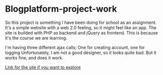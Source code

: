 # Blogplatform-project-work
So this project is something I have been doing for school as an assignment. It's a simple website with a web 2.0 feeling, so it might feel like an app.
The site is builded with PHP as backend and jQuery as frontend. This is because it's the course we are learning.

I'm having three different ajax calls; One for creating account, one for logging
Unfortunately, I am not a good designer, so it looks quite bad. But it works fine, and does it work.

[Link for the site if you want to explore](http://studenter.miun.se/~sebe1603/writeable/web2.0/projekt/index.php)
